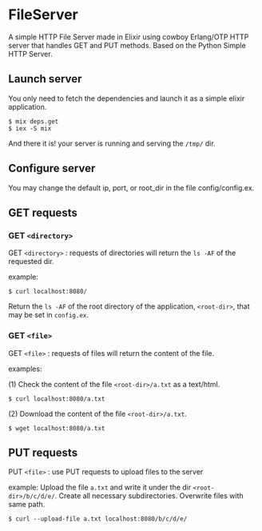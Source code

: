 # FileServer

A simple HTTP File Server made in Elixir using cowboy Erlang/OTP HTTP server that handles GET and PUT methods.
Based on the Python Simple HTTP Server.

## Launch server

You only need to fetch the dependencies and launch it as a simple elixir application.
```
$ mix deps.get
$ iex -S mix
```
And there it is! your server is running and serving the `/tmp/` dir.

## Configure server

You may change the default ip, port, or root_dir in the file config/config.ex.

## GET requests

### GET `<directory>`

GET `<directory>` : requests of directories will return the `ls -AF` of the requested dir.

example:
```
$ curl localhost:8080/
```
Return the `ls -AF` of the root directory of the application, `<root-dir>`, that may be set in `config.ex`.

### GET `<file>`

GET `<file>` : requests of files will return the content of the file.

examples: 

(1) Check the content of the file `<root-dir>/a.txt` as a text/html.
```
$ curl localhost:8080/a.txt
```

(2) Download the content of the file `<root-dir>/a.txt`.
```
$ wget localhost:8080/a.txt
```

## PUT requests

PUT `<file>` : use PUT requests to upload files to the server

example: Upload the file `a.txt` and write it under the dir `<root-dir>/b/c/d/e/`. 
         Create all necessary subdirectories. Overwrite files with same path.
```
$ curl --upload-file a.txt localhost:8080/b/c/d/e/
```

